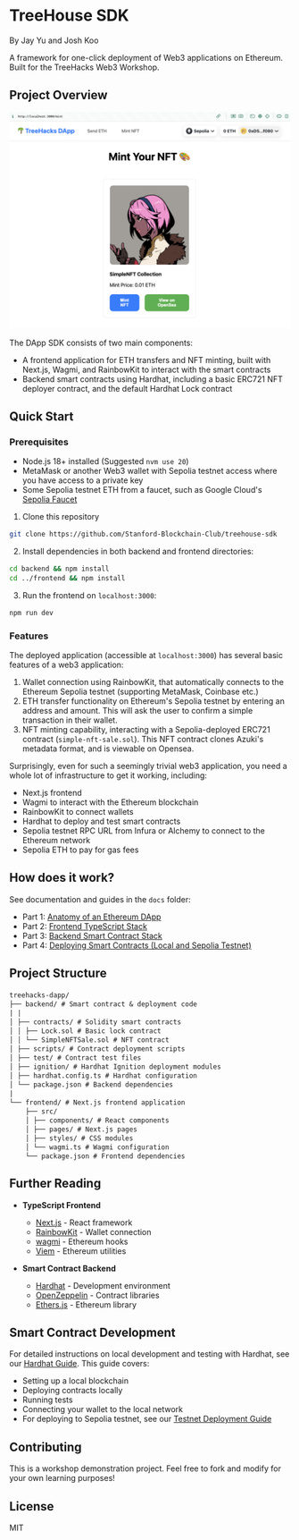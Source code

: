 # TreeHouse SDK

By Jay Yu and Josh Koo

A framework for one-click deployment of Web3 applications on Ethereum. Built for the TreeHacks Web3 Workshop.

## Project Overview

![DApp Overview](./docs/img/mint.png)

The DApp SDK consists of two main components:
- A frontend application for ETH transfers and NFT minting, built with Next.js, Wagmi, and RainbowKit to interact with the smart contracts
- Backend smart contracts using Hardhat, including a basic ERC721 NFT deployer contract, and the default Hardhat Lock contract


## Quick Start

### Prerequisites
- Node.js 18+ installed (Suggested `nvm use 20`)
- MetaMask or another Web3 wallet with Sepolia testnet access where you have access to a private key
- Some Sepolia testnet ETH from a faucet, such as Google Cloud's [Sepolia Faucet](https://cloud.google.com/application/web3/faucet/ethereum/sepolia)


1. Clone this repository
```bash
git clone https://github.com/Stanford-Blockchain-Club/treehouse-sdk
```

2. Install dependencies in both backend and frontend directories:
```bash
cd backend && npm install
cd ../frontend && npm install
```

3. Run the frontend on `localhost:3000`:
```bash
npm run dev
```

### Features

The deployed application (accessible at `localhost:3000`) has several basic features of a web3 application:
1. Wallet connection using RainbowKit, that automatically connects to the Ethereum Sepolia testnet (supporting MetaMask, Coinbase etc.)
2. ETH transfer functionality on Ethereum's Sepolia testnet by entering an address and amount. This will ask the user to confirm a simple transaction in their wallet.
3. NFT minting capability, interacting with a Sepolia-deployed ERC721 contract (`simple-nft-sale.sol`). This NFT contract clones Azuki's metadata format, and is viewable on Opensea.

Surprisingly, even for such a seemingly trivial web3 application, you need a whole lot of infrastructure to get it working, including:
- Next.js frontend
- Wagmi to interact with the Ethereum blockchain
- RainbowKit to connect wallets
- Hardhat to deploy and test smart contracts
- Sepolia testnet RPC URL from Infura or Alchemy to connect to the Ethereum network
- Sepolia ETH to pay for gas fees

## How does it work?

See documentation and guides in the `docs` folder:
- Part 1: [Anatomy of an Ethereum DApp](docs/1-intro.md)
- Part 2: [Frontend TypeScript Stack](docs/2-frontend.md)
- Part 3: [Backend Smart Contract Stack](docs/3-backend.md)
- Part 4: [Deploying Smart Contracts (Local and Sepolia Testnet)](docs/4-testnet.md)


## Project Structure
```
treehacks-dapp/
├── backend/ # Smart contract & deployment code
| |
│ ├── contracts/ # Solidity smart contracts
│ │ ├── Lock.sol # Basic lock contract
│ │ └── SimpleNFTSale.sol # NFT contract
│ ├── scripts/ # Contract deployment scripts
│ ├── test/ # Contract test files
│ ├── ignition/ # Hardhat Ignition deployment modules
│ ├── hardhat.config.ts # Hardhat configuration
│ └── package.json # Backend dependencies
|
└── frontend/ # Next.js frontend application
    ├── src/
    │ ├── components/ # React components
    │ ├── pages/ # Next.js pages
    │ ├── styles/ # CSS modules
    │ └── wagmi.ts # Wagmi configuration
    └── package.json # Frontend dependencies
```


## Further Reading

- **TypeScript Frontend**
  - [Next.js](https://nextjs.org/) - React framework
  - [RainbowKit](https://rainbowkit.com) - Wallet connection
  - [wagmi](https://wagmi.sh) - Ethereum hooks
  - [Viem](https://viem.sh) - Ethereum utilities

- **Smart Contract Backend**
  - [Hardhat](https://hardhat.org) - Development environment
  - [OpenZeppelin](https://openzeppelin.com) - Contract libraries
  - [Ethers.js](https://docs.ethers.org) - Ethereum library

## Smart Contract Development
For detailed instructions on local development and testing with Hardhat, see our [Hardhat Guide](docs/HARDHAT.md). This guide covers:
- Setting up a local blockchain
- Deploying contracts locally
- Running tests
- Connecting your wallet to the local network
- For deploying to Sepolia testnet, see our [Testnet Deployment Guide](docs/TESTNET.md)

## Contributing

This is a workshop demonstration project. Feel free to fork and modify for your own learning purposes!

## License

MIT

